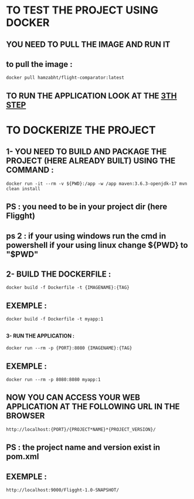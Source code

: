 # TO TEST THE PROJECT USING DOCKER

## YOU NEED TO PULL THE IMAGE AND RUN IT

## to pull the image :

`docker pull hamzabht/flight-comparator:latest`

## TO RUN THE APPLICATION LOOK AT THE [3TH STEP ](#step3)

# TO DOCKERIZE THE PROJECT

## 1- YOU NEED TO BUILD AND PACKAGE THE PROJECT (HERE ALREADY BUILT) USING THE COMMAND :

`docker run -it --rm -v ${PWD}:/app -w /app maven:3.6.3-openjdk-17 mvn clean install`

## PS : you need to be in your project dir (here Fligght)

## ps 2 : if your using windows run the cmd in powershell if your using linux change ${PWD} to "$PWD"

## 2- BUILD THE DOCKERFILE :

`docker build -f Dockerfile -t {IMAGENAME}:{TAG}`

## EXEMPLE :

`docker build -f Dockerfile -t myapp:1`

## <h4 id="step3"> 3- RUN THE APPLICATION : </h4>

`docker run --rm -p {PORT}:8080 {IMAGENAME}:{TAG}`

## EXEMPLE :

`docker run --rm -p 8080:8080 myapp:1`

## NOW YOU CAN ACCESS YOUR WEB APPLICATION AT THE FOLLOWING URL IN THE BROWSER

`http://localhost:{PORT}/{PROJECT*NAME}*{PROJECT_VERSION}/`

## PS : the project name and version exist in pom.xml

## EXEMPLE :

`http://localhost:9000/Fligght-1.0-SNAPSHOT/`
